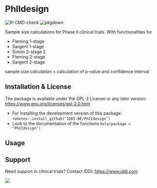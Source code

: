 # PhIIdesign 

![R-CMD-check](https://github.com/IDDI-BE/PhIIdesign/workflows/R-CMD-check/badge.svg)
![pkgdown](https://github.com/IDDI-BE/PhIIdesign/workflows/pkgdown/badge.svg)

Sample size calculations for Phase II clinical trials. With functionalities for

- Fleming 1-stage
- Sargent 1-stage
- Simon 2-stage 2
- Fleming 2-stage
- Sargent 2-stage

sample size calculation + calculation of p-value and confidence interval

## Installation & License

The package is available under the GPL-2 License or any later version: https://www.gnu.org/licenses/gpl-2.0.html

- For installing the development version of this package: `remotes::install_github("IDDI-BE/PhIIdesign")`
- Look to the documentation of the functions `help(package = "PhIIdesign")`


## Usage


## Support

Need support in clinical trials?
Contact IDDI: https://www.iddi.com

![](https://avatars3.githubusercontent.com/u/66465772?s=200&v=4)
